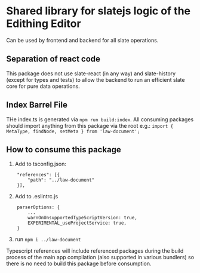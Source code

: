 # Shared library for slatejs logic of the Edithing Editor
Can be used by frontend and backend for all slate operations.

## Separation of react code
This package does not use slate-react (in any way) and slate-history (except for types and tests) to allow the backend to run an efficient slate core for pure data operations.

## Index Barrel File
THe index.ts is generated via `npm run build:index`. All consuming packages should import anything from this package via the root e.g.: `import { MetaType, findNode, setMeta } from 'law-document';`

## How to consume this package
1. Add to tsconfig.json:
```
    "references": [{
        "path": "../law-document"
    }],
```
2. Add to .eslintrc.js
```
    parserOptions: {
        ...
        warnOnUnsupportedTypeScriptVersion: true,
        EXPERIMENTAL_useProjectService: true,
    }
```
3. run `npm i ../law-document`

Typescript references will include referenced packages during the build process of the main app compilation (also supported in various bundlers) so there is no need to build this package before consumption.